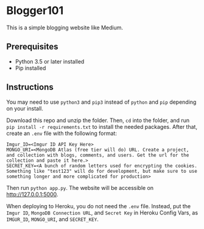 # Blogger101

This is a simple blogging website like Medium. 

## Prerequisites
* Python 3.5 or later installed
* Pip installed

## Instructions

You may need to use `python3` and `pip3` instead of `python` and `pip` depending on your install. 

Download this repo and unzip the folder. Then, `cd` into the folder, and run `pip install -r requirements.txt` to install the needed packages. After that, create an `.env` file with the following format:

```
Imgur_ID=<Imgur ID API Key Here>
MONGO_URI=<MongoDB Atlas (free tier will do) URL. Create a project, and collection with blogs, comments, and users. Get the url for the collection and paste it here.>
SECRET_KEY=<A bunch of random letters used for encrypting the cookies. Something like "test123" will do for development, but make sure to use something longer and more complicated for production>
```

Then run `python app.py`. The website will be accessible on http://127.0.0.1:5000. 

When deploying to Heroku, you do not need the `.env` file. Instead, put the `Imgur ID`, `MongoDB Connection URL`, and `Secret Key` in Heroku Config Vars, as `IMGUR_ID`, `MONGO_URI`, and `SECRET_KEY`. 
